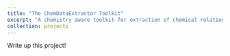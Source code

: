 ```yaml
---
title: "The ChemDataExtractor Toolkit"
excerpt: "A chemistry aware toolkit for extraction of chemical relationships from scientific documents<br/><br/><img src='/images/cde_logo.svg'>"
collection: projects
---
```

Write up this project!
